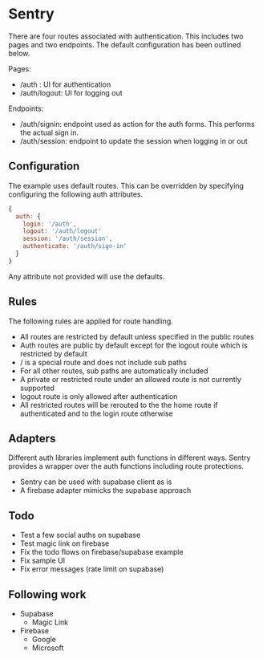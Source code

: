# Sentry

There are four routes associated with authentication. This includes two pages and two endpoints. The default configuration has been outlined below.

Pages:

- /auth : UI for authentication
- /auth/logout: UI for logging out

Endpoints:

- /auth/signin: endpoint used as action for the auth forms. This performs the actual sign in.
- /auth/session: endpoint to update the session when logging in or out

## Configuration

The example uses default routes. This can be overridden by specifying configuring the following auth attributes.

```javascript
{
  auth: {
    login: '/auth',
    logout: '/auth/logout'
    session: '/auth/session',
    authenticate: '/auth/sign-in'
  }
}

```

Any attribute not provided will use the defaults.

## Rules

The following rules are applied for route handling.

- All routes are restricted by default unless specified in the public routes
- Auth routes are public by default except for the logout route which is restricted by default
- / is a special route and does not include sub paths
- For all other routes, sub paths are automatically included
- A private or restricted route under an allowed route is not currently supported
- logout route is only allowed after authentication
- All restricted routes will be rerouted to the the home route if authenticated and to the login route otherwise

## Adapters

Different auth libraries implement auth functions in different ways. Sentry provides a wrapper over the auth functions including route protections.

- Sentry can be used with supabase client as is
- A firebase adapter mimicks the supabase approach

## Todo

- Test a few social auths on supabase
- Test magic link on firebase
- Fix the todo flows on firebase/supabase example
- Fix sample UI
- Fix error messages (rate limit on supabase)

## Following work

- Supabase
  - Magic Link
- Firebase
  - Google
  - Microsoft
